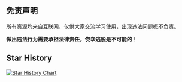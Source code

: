 ## 免责声明

所有资源均来自互联网，仅供大家交流学习使用，出现违法问题概不负责。

**做出违法行为需要承担法律责任，侥幸逃脱是不可能的**！

## Star History

[![Star History Chart](https://api.star-history.com/svg?repos=ahsyon/Crontab&type=Date)](https://star-history.com/#ahsyon/Crontab)
